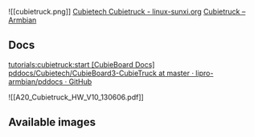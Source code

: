![[cubietruck.png]]
[Cubietech Cubietruck - linux-sunxi.org](https://linux-sunxi.org/Cubietech_Cubietruck)
[Cubietruck – Armbian](https://www.armbian.com/cubietruck/)

## Docs
[tutorials:cubietruck:start \[CubieBoard Docs\]](http://docs.cubieboard.org/tutorials/cubietruck/start)
[pddocs/Cubietech/CubieBoard3-CubieTruck at master · lipro-armbian/pddocs · GitHub](https://github.com/lipro-armbian/pddocs/tree/master/Cubietech/CubieBoard3-CubieTruck)

![[A20_Cubietruck_HW_V10_130606.pdf]]


## Available images


